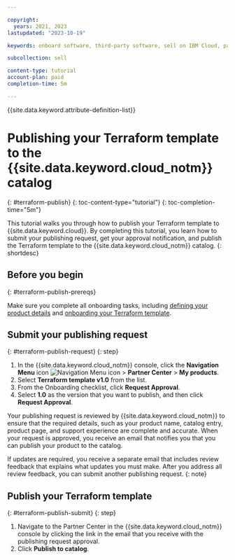 ```yaml
---

copyright:
  years: 2021, 2023
lastupdated: "2023-10-19"

keywords: onboard software, third-party software, sell on IBM Cloud, partner center, publish, review, terraform template, Terraform

subcollection: sell

content-type: tutorial
account-plan: paid
completion-time: 5m

---
```


{{site.data.keyword.attribute-definition-list}}


# Publishing your Terraform template to the {{site.data.keyword.cloud_notm}} catalog
{: #terraform-publish}
{: toc-content-type="tutorial"}
{: toc-completion-time="5m"}

This tutorial walks you through how to publish your Terraform template to {{site.data.keyword.cloud}}. By completing this tutorial, you learn how to submit your publishing request, get your approval notification, and publish the Terraform template to the {{site.data.keyword.cloud_notm}} catalog.
{: shortdesc}

## Before you begin
{: #terraform-publish-prereqs}

Make sure you complete all onboarding tasks, including [defining your product details](/docs/sell?topic=sell-terraform-template-define) and [onboarding your Terraform template](/docs/sell?topic=sell-terraform-template-onboard).

## Submit your publishing request
{: #terraform-publish-request}
{: step}

1. In the {{site.data.keyword.cloud_notm}} console, click the **Navigation Menu** icon ![Navigation Menu icon](../icons/icon_hamburger.svg "Menu") > **Partner Center** > **My products**.
1. Select **Terraform template v1.0** from the list.
1. From the Onboarding checklist, click **Request Approval**.
1. Select **1.0** as the version that you want to publish, and then click **Request Approval**.

Your publishing request is reviewed by {{site.data.keyword.cloud_notm}} to ensure that the required details, such as your product name, catalog entry, product page, and support experience are complete and accurate. When your request is approved, you receive an email that notifies you that you can publish your product to the catalog.

If updates are required, you receive a separate email that includes review feedback that explains what updates you must make. After you address all review feedback, you can submit another publishing request.
{: note}

## Publish your Terraform template
{: #terraform-publish-submit}
{: step}

1. Navigate to the Partner Center in the {{site.data.keyword.cloud_notm}} console by clicking the link in the email that you receive with the publishing request approval.
1. Click **Publish to catalog**.

